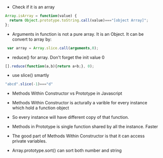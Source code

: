 * Check if it is an array 
```js
Array.isArray = function(value) {
  return Object.prototype.toString.call(value)==="[object Array]";
};
```
* Arguments in function is not a pure array. It is an Object. It can be convert to array by:
```js
 var array = Array.slice.call(arguments,0);
```

* reduce() for array. Don't forget the init value 0
```js
[].reduce(function(a,b){return a+b;}, 0);
```

* use slice() smartly 
```js
"abcd".slice(-1)==="d"
```
* Methods Within Constructor vs Prototype in Javascript
 * Methods Within Constructor is acturally a varible for every instance which hold a function object
 * So every instance will have different copy of that function.
 * Methods in Prototype is single function shared by all the instance. Faster
 * The good part of Methods Within Constructor is that it can access private variables.

* Array.prototype.sort() can sort both number and string
